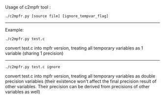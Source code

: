 Usage of c2mpfr tool :
```
./c2mpfr.py [source file] [ignore_tempvar_flag]
```
***
Example:

```
./c2mpfr.py test.c
```
convert test.c into mpfr version, treating all temporary variables as 1 variable (sharing 1 precision)
***
```
./c2mpfr.py test.c ignore
```
convert test.c into mpfr version, treating all temporary variables as double precision variables (their existence won't affect the final precision result of other variables. Their precision can be derived from precisions of other variables as well)
